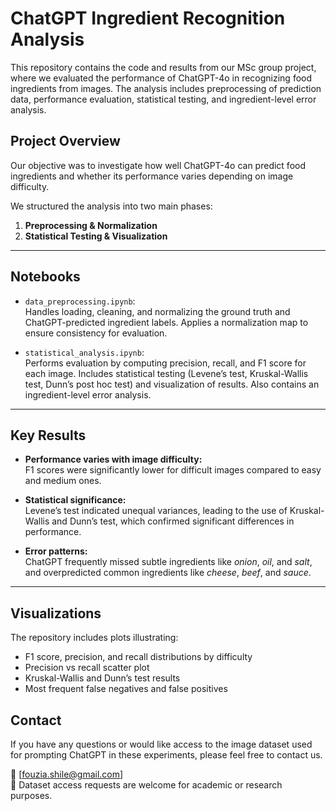 # ChatGPT Ingredient Recognition Analysis

This repository contains the code and results from our MSc group project, where we evaluated the performance of ChatGPT-4o in recognizing food ingredients from images. The analysis includes preprocessing of prediction data, performance evaluation, statistical testing, and ingredient-level error analysis.

## Project Overview

Our objective was to investigate how well ChatGPT-4o can predict food ingredients and whether its performance varies depending on image difficulty.

We structured the analysis into two main phases:

1. **Preprocessing & Normalization**
2. **Statistical Testing & Visualization**

---

## Notebooks

- `data_preprocessing.ipynb`:  
  Handles loading, cleaning, and normalizing the ground truth and ChatGPT-predicted ingredient labels. Applies a normalization map to ensure consistency for evaluation.

- `statistical_analysis.ipynb`:  
  Performs evaluation by computing precision, recall, and F1 score for each image. Includes statistical testing (Levene’s test, Kruskal-Wallis test, Dunn’s post hoc test) and visualization of results. Also contains an ingredient-level error analysis.

---

## Key Results

- **Performance varies with image difficulty:**  
  F1 scores were significantly lower for difficult images compared to easy and medium ones.

- **Statistical significance:**  
  Levene’s test indicated unequal variances, leading to the use of Kruskal-Wallis and Dunn’s test, which confirmed significant differences in performance.

- **Error patterns:**  
  ChatGPT frequently missed subtle ingredients like *onion*, *oil*, and *salt*, and overpredicted common ingredients like *cheese*, *beef*, and *sauce*.

---

## Visualizations

The repository includes plots illustrating:
- F1 score, precision, and recall distributions by difficulty
- Precision vs recall scatter plot
- Kruskal-Wallis and Dunn’s test results
- Most frequent false negatives and false positives

## Contact

If you have any questions or would like access to the image dataset used for prompting ChatGPT in these experiments, please feel free to contact us.

📧 [fouzia.shile@gmail.com]  
📁 Dataset access requests are welcome for academic or research purposes.


